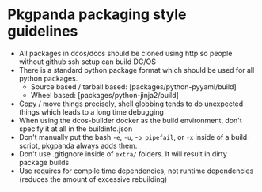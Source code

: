 # Pkgpanda packaging style guidelines

- All packages in dcos/dcos should be cloned using http so people without github ssh setup can build DC/OS
- There is a standard python package format which should be used for all python packages.
  - Source based / tarball based: [packages/python-pyyaml/build]
  - Wheel based: [packages/python-jinja2/build]
- Copy / move things precisely, shell globbing tends to do unexpected things which leads to a long time debugging
- When using the dcos-builder docker as the build environment, don't specify it at all in the buildinfo.json
- Don't manually put the bash `-e`, `-u`, -`o pipefail`, or `-x` inside of a build script, pkgpanda always adds them.
- Don't use .gitignore inside of `extra/` folders. It will result in dirty package builds
- Use requires for compile time dependencies, not runtime dependencies (reduces the amount of excessive rebuilding)
